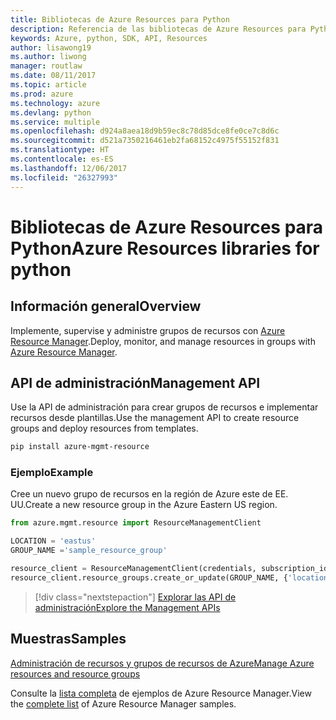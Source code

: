 ```yaml
---
title: Bibliotecas de Azure Resources para Python
description: Referencia de las bibliotecas de Azure Resources para Python
keywords: Azure, python, SDK, API, Resources
author: lisawong19
ms.author: liwong
manager: routlaw
ms.date: 08/11/2017
ms.topic: article
ms.prod: azure
ms.technology: azure
ms.devlang: python
ms.service: multiple
ms.openlocfilehash: d924a8aea18d9b59ec8c78d85dce8fe0ce7c8d6c
ms.sourcegitcommit: d521a7350216461eb2fa68152c4975f55152f831
ms.translationtype: HT
ms.contentlocale: es-ES
ms.lasthandoff: 12/06/2017
ms.locfileid: "26327993"
---
```

# <a name="azure-resources-libraries-for-python"></a><span data-ttu-id="ee3e1-104">Bibliotecas de Azure Resources para Python</span><span class="sxs-lookup"><span data-stu-id="ee3e1-104">Azure Resources libraries for python</span></span>

## <a name="overview"></a><span data-ttu-id="ee3e1-105">Información general</span><span class="sxs-lookup"><span data-stu-id="ee3e1-105">Overview</span></span> 
<span data-ttu-id="ee3e1-106">Implemente, supervise y administre grupos de recursos con [Azure Resource Manager](https://docs.microsoft.com/en-us/azure/azure-resource-manager/resource-group-overview).</span><span class="sxs-lookup"><span data-stu-id="ee3e1-106">Deploy, monitor, and manage resources in groups with [Azure Resource Manager](https://docs.microsoft.com/en-us/azure/azure-resource-manager/resource-group-overview).</span></span>

## <a name="management-api"></a><span data-ttu-id="ee3e1-107">API de administración</span><span class="sxs-lookup"><span data-stu-id="ee3e1-107">Management API</span></span>
<span data-ttu-id="ee3e1-108">Use la API de administración para crear grupos de recursos e implementar recursos desde plantillas.</span><span class="sxs-lookup"><span data-stu-id="ee3e1-108">Use the management API to create resource groups and deploy resources from templates.</span></span>

```bash
pip install azure-mgmt-resource
```
### <a name="example"></a><span data-ttu-id="ee3e1-109">Ejemplo</span><span class="sxs-lookup"><span data-stu-id="ee3e1-109">Example</span></span> 
<span data-ttu-id="ee3e1-110">Cree un nuevo grupo de recursos en la región de Azure este de EE. UU.</span><span class="sxs-lookup"><span data-stu-id="ee3e1-110">Create a new resource group in the Azure Eastern US region.</span></span>

```python
from azure.mgmt.resource import ResourceManagementClient

LOCATION = 'eastus'
GROUP_NAME ='sample_resource_group'

resource_client = ResourceManagementClient(credentials, subscription_id)
resource_client.resource_groups.create_or_update(GROUP_NAME, {'location': LOCATION})
```

> [!div class="nextstepaction"]
> [<span data-ttu-id="ee3e1-111">Explorar las API de administración</span><span class="sxs-lookup"><span data-stu-id="ee3e1-111">Explore the Management APIs</span></span>](/python/api/overview/azure/azure.mgmt.resource)

## <a name="samples"></a><span data-ttu-id="ee3e1-112">Muestras</span><span class="sxs-lookup"><span data-stu-id="ee3e1-112">Samples</span></span>
[<span data-ttu-id="ee3e1-113">Administración de recursos y grupos de recursos de Azure</span><span class="sxs-lookup"><span data-stu-id="ee3e1-113">Manage Azure resources and resource groups</span></span>](https://github.com/Azure-Samples/resource-manager-python-resources-and-groups)

<span data-ttu-id="ee3e1-114">Consulte la [lista completa](https://azure.microsoft.com/resources/samples/?platform=python&term=resource) de ejemplos de Azure Resource Manager.</span><span class="sxs-lookup"><span data-stu-id="ee3e1-114">View the [complete list](https://azure.microsoft.com/resources/samples/?platform=python&term=resource) of Azure Resource Manager samples.</span></span>
